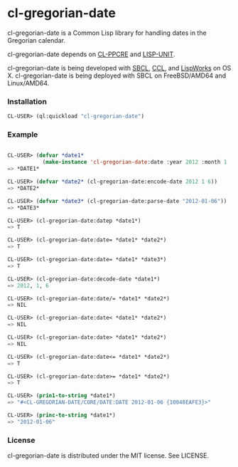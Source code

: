 # cl-gregorian-date

cl-gregorian-date is a Common Lisp library for handling dates in the
Gregorian calendar.

cl-gregorian-date depends on
[CL-PPCRE](https://edicl.github.io/cl-ppcre/) and
[LISP-UNIT](https://github.com/OdonataResearchLLC/lisp-unit).

cl-gregorian-date is being developed with [SBCL](http://sbcl.org/),
[CCL](http://ccl.clozure.com/), and
[LispWorks](http://www.lispworks.com/) on OS X.  cl-gregorian-date is
being deployed with SBCL on FreeBSD/AMD64 and Linux/AMD64.

### Installation

```lisp
CL-USER> (ql:quickload "cl-gregorian-date")
```

### Example

```lisp

CL-USER> (defvar *date1*
           (make-instance 'cl-gregorian-date:date :year 2012 :month 1 :day 6))
=> *DATE1*

CL-USER> (defvar *date2* (cl-gregorian-date:encode-date 2012 1 6))
=> *DATE2*

CL-USER> (defvar *date3* (cl-gregorian-date:parse-date "2012-01-06"))
=> *DATE3*

CL-USER> (cl-gregorian-date:datep *date1*)
=> T

CL-USER> (cl-gregorian-date:date= *date1* *date2*)
=> T

CL-USER> (cl-gregorian-date:date= *date1* *date3*)
=> T

CL-USER> (cl-gregorian-date:decode-date *date1*)
=> 2012, 1, 6

CL-USER> (cl-gregorian-date:date/= *date1* *date2*)
=> NIL

CL-USER> (cl-gregorian-date:date< *date1* *date2*)
=> NIL

CL-USER> (cl-gregorian-date:date> *date1* *date2*)
=> NIL

CL-USER> (cl-gregorian-date:date<= *date1* *date2*)
=> T

CL-USER> (cl-gregorian-date:date>= *date1* *date2*)
=> T

CL-USER> (prin1-to-string *date1*)
=> "#<CL-GREGORIAN-DATE/CORE/DATE:DATE 2012-01-06 {10048EAFE3}>"

CL-USER> (princ-to-string *date1*)
=> "2012-01-06"

```

### License

cl-gregorian-date is distributed under the MIT license. See LICENSE.
